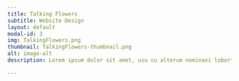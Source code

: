 ```yaml
---
title: Talking Flowers
subtitle: Website Design
layout: default
modal-id: 3
img: TalkingFlowers.png
thumbnail: TalkingFlowers-thumbnail.png
alt: image-alt
description: Lorem ipsum dolor sit amet, usu cu alterum nominavi lobortis. At duo novum diceret. Tantas apeirian vix et, usu sanctus postulant inciderint ut, populo diceret necessitatibus in vim. Cu eum dicam feugiat noluisse.

---
```

